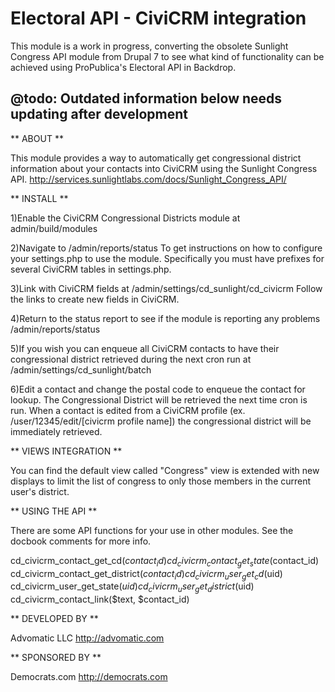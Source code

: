 # Electoral API - CiviCRM integration

This module is a work in progress, converting the obsolete Sunlight Congress API
module from Drupal 7 to see what kind of functionality can be achieved using
ProPublica's Electoral API in Backdrop.

## @todo: Outdated information below needs updating after development

** ABOUT **

This module provides a way to automatically get congressional district information about your
contacts into CiviCRM using the Sunlight Congress API.
  http://services.sunlightlabs.com/docs/Sunlight_Congress_API/



** INSTALL **

1)Enable the CiviCRM Congressional Districts module at
    admin/build/modules

2)Navigate to
    /admin/reports/status
  To get instructions on how to configure your settings.php to use the module.  Specifically you
  must have prefixes for several CiviCRM tables in settings.php.

3)Link with CiviCRM fields at
    /admin/settings/cd_sunlight/cd_civicrm
  Follow the links to create new fields in CiviCRM.

4)Return to the status report to see if the module is reporting any problems
    /admin/reports/status

5)If you wish you can enqueue all CiviCRM contacts to have their congressional district retrieved
  during the next cron run at
    /admin/settings/cd_sunlight/batch

6)Edit a contact and change the postal code to enqueue the contact for lookup.  The Congressional
  District will be retrieved the next time cron is run.  When a contact is edited from a CiviCRM
  profile (ex. /user/12345/edit/[civicrm profile name]) the congressional district will be
  immediately retrieved.



** VIEWS INTEGRATION **

You can find the default view called "Congress" view is extended with new displays to limit the
list of congress to only those members in the current user's district.



** USING THE API **

There are some API functions for your use in other modules.  See the
docbook comments for more info.

cd_civicrm_contact_get_cd($contact_id)
cd_civicrm_contact_get_state($contact_id)
cd_civicrm_contact_get_district($contact_id)
cd_civicrm_user_get_cd($uid)
cd_civicrm_user_get_state($uid)
cd_civicrm_user_get_district($uid)
cd_civicrm_contact_link($text, $contact_id)



** DEVELOPED BY **

Advomatic LLC
http://advomatic.com



** SPONSORED BY **

Democrats.com
http://democrats.com
